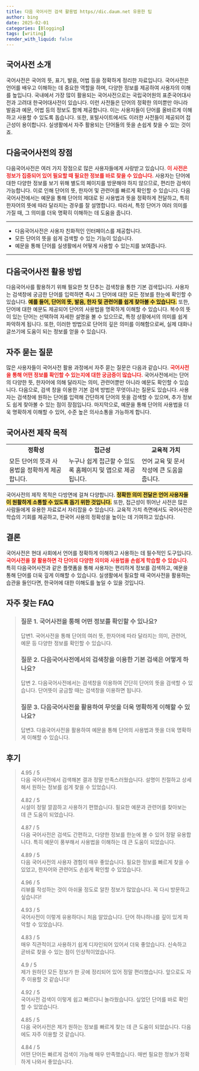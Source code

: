 ```yaml
---
title: 다음 국어사전 검색 활용법 https//dic.daum.net 유용한 팁
author: bing
date: 2025-02-01
categories: [Blogging]
tags: [writing]
render_with_liquid: false
---
```



<h2 id='국어사전 소개'>국어사전 소개</h2>

<p>국어사전은 국어의 뜻, 표기, 발음, 어법 등을 정확하게 정리한 자료입니다. 국어사전은 언어를 배우고 이해하는 데 중요한 역할을 하며, 다양한 정보를 제공하여 사용자의 이해를 높입니다. 국내에서 가장 많이 활용되는 국어사전으로는 국립국어원의 표준국어대사전과 고려대 한국어대사전이 있습니다. 이런 사전들은 단어의 정확한 의미뿐만 아니라 발음과 예문, 어법 등의 정보도 함께 제공합니다. 이는 사용자들이 단어를 올바르게 이해하고 사용할 수 있도록 돕습니다. 또한, 포털사이트에서도 이러한 사전들이 제공되어 접근성이 용이합니다. 실생활에서 자주 활용되는 단어들의 뜻을 손쉽게 찾을 수 있는 것이죠.</p>

<h2 id='다음국어사전의 장점'>다음국어사전의 장점</h2>

<p>다음국어사전은 여러 가지 장점으로 많은 사용자들에게 사랑받고 있습니다. <b><span style="color: #ee2323;">이 사전은 정보가 집중되어 있어 필요할 때 필요한 정보를 바로 찾을 수 있습니다.</span></b> 사용자는 단어에 대한 다양한 정보를 보기 위해 별도의 페이지를 방문해야 하지 않으므로, 편리한 검색이 가능합니다. 이로 인해 단어의 뜻, 한자어 및 관련어를 빠르게 확인할 수 있습니다. 다음국어사전에서는 예문을 통해 단어의 제대로 된 사용법과 뜻을 정확하게 전달하고, 특히 한자어의 뜻에 따라 달라지는 경우를 잘 설명합니다. 따라서, 특정 단어가 여러 의미를 가질 때, 그 의미를 더욱 명확히 이해하는 데 도움을 줍니다. </p>

<hr />

<ul>
    <li>다음국어사전은 사용자 친화적인 인터페이스를 제공합니다.</li>
    <li>모든 단어의 뜻을 쉽게 검색할 수 있는 기능이 있습니다.</li>
    <li>예문을 통해 단어를 실생활에서 어떻게 사용할 수 있는지를 보여줍니다.</li>
</ul>

<hr />

<h2 id='다음국어사전 활용 방법'>다음국어사전 활용 방법</h2>

<p>다음국어사를 활용하기 위해 필요한 첫 단추는 검색창을 통한 기본 검색입니다. 사용자는 검색창에 궁금한 단어를 입력하면 즉시 그 단어에 대한 모든 정보를 한눈에 확인할 수 있습니다. <b><span style="background-color: #ffe066;">예를 들어, 단어의 뜻, 발음, 한자 및 관련어를 쉽게 찾아볼 수 있습니다.</span></b> 또한, 단어에 대한 예문도 제공되어 단어의 사용법을 명확하게 이해할 수 있습니다. 복수의 뜻이 있는 단어는 선택하여 자세한 설명을 볼 수 있으므로, 특정 상황에서의 의미를 쉽게 파악하게 됩니다. 또한, 이러한 방법으로 단어의 깊은 의미를 이해함으로써, 실제 대화나 글쓰기에 도움이 되는 정보를 얻을 수 있습니다.</p>

<h2 id='자주 묻는 질문'>자주 묻는 질문</h2>

<p>많은 사용자들이 국어사전 활용 과정에서 자주 묻는 질문은 다음과 같습니다. <b><span style="color: #ee2323;">국어사전을 통해 어떤 정보를 확인할 수 있는지에 대한 궁금증이 많습니다.</span></b> 국어사전에서는 단어의 다양한 뜻, 한자어에 의해 달라지는 의미, 관련어뿐만 아니라 예문도 확인할 수 있습니다. 다음으로, 검색 창을 이용한 기본 검색 방법은 무엇이냐는 질문도 있습니다. 사용자는 검색창에 원하는 단어를 입력해 간단하게 단어의 뜻을 검색할 수 있으며, 추가 정보도 쉽게 찾아볼 수 있는 점이 장점입니다. 마지막으로, 예문을 통해 단어의 사용법을 더욱 명확하게 이해할 수 있어, 수준 높은 의사소통을 가능하게 합니다.</p>

<h2 id='국어사전 제작 목적'>국어사전 제작 목적</h2>

<table>
    <tr>
        <td style="text-align: center; height: 17px;"><b>정확성</b></td>
        <td style="text-align: center; height: 17px;"><b>접근성</b></td>
        <td style="text-align: center; height: 17px;"><b>교육적 가치</b></td>
    </tr>
    <tr>
        <td>모든 단어의 뜻과 사용법을 정확하게 제공합니다.</td>
        <td>누구나 쉽게 접근할 수 있도록 홈페이지 및 앱으로 제공됩니다.</td>
        <td>언어 교육 및 문서 작성에 큰 도움을 줍니다.</td>
    </tr>
</table>

<p>국어사전의 제작 목적은 다방면에 걸쳐 다양합니다. <b><span style="background-color: #ffe066;">정확한 의미 전달은 언어 사용자들이 원활하게 소통할 수 있도록 돕기 위한 것입니다.</span></b> 또한, 접근성이 뛰어난 사전은 많은 사람들에게 유용한 자료로서 자리잡을 수 있습니다. 교육적 가치 측면에서도 국어사전은 학습의 기회를 제공하고, 한국어 사용의 정확성을 높이는 데 기여하고 있습니다. </p>

<h2 id='결론'>결론</h2>

<p>국어사전은 현대 사회에서 언어를 정확하게 이해하고 사용하는 데 필수적인 도구입니다. <b><span style="color: #ee2323;">국어사전을 잘 활용하면 각 단어의 다양한 의미와 사용법을 손쉽게 학습할 수 있습니다.</span></b> 특히 다음국어사전과 같은 플랫폼을 통해 사용자는 편리하게 정보를 검색하고, 예문을 통해 단어를 더욱 깊게 이해할 수 있습니다. 실생활에서 필요할 때 국어사전을 활용하는 습관을 들인다면, 한국어에 대한 이해도를 높일 수 있을 것입니다.</p>


<h2 id='자주_찾는_FAQ'>자주 찾는 FAQ</h2>
<div itemscope="" itemtype="https://schema.org/FAQPage"> 
<blockquote> 
<div itemscope="" itemprop="mainEntity" itemtype="https://schema.org/Question"> 
<h3 itemprop="name">질문 1. 국어사전을 통해 어떤 정보를 확인할 수 있나요?</h3> 
<div itemscope="" itemprop="acceptedAnswer" itemtype="https://schema.org/Answer"> 
<span itemprop="text"> 
<p>답변1. 국어사전을 통해 단어의 여러 뜻, 한자어에 따라 달라지는 의미, 관련어, 예문 등 다양한 정보를 확인할 수 있습니다.</p> 
</span> 
</div> 
</div> 

<div itemscope="" itemprop="mainEntity" itemtype="https://schema.org/Question"> 
<h3 itemprop="name">질문 2. 다음국어사전에서의 검색창을 이용한 기본 검색은 어떻게 하나요?</h3> 
<div itemscope="" itemprop="acceptedAnswer" itemtype="https://schema.org/Answer"> 
<span itemprop="text"> 
<p>답변 2. 다음국어사전에서는 검색창을 이용하여 간단히 단어의 뜻을 검색할 수 있습니다. 단어뜻이 궁금할 때는 검색창을 이용하면 됩니다.</p> 
</span> 
</div> 
</div> 

<div itemscope="" itemprop="mainEntity" itemtype="https://schema.org/Question"> 
<h3 itemprop="name">질문 3. 다음국어사전을 활용하여 무엇을 더욱 명확하게 이해할 수 있나요?</h3> 
<div itemscope="" itemprop="acceptedAnswer" itemtype="https://schema.org/Answer"> 
<span itemprop="text"> 
<p>답변3. 다음국어사전을 활용하여 예문을 통해 단어의 사용법과 뜻을 더욱 명확하게 이해할 수 있습니다.</p> 
</span> 
</div> 
</div> 

</blockquote> 
</div>
<h2 id='후기'>후기</h2>
<div itemscope itemtype="https://schema.org/Product">
  <blockquote>
  <div itemprop="review" itemscope itemtype="https://schema.org/Review">
      <div itemprop="reviewRating" itemscope itemtype="https://schema.org/Rating"> <span itemprop="ratingValue">4.95</span> / <span itemprop="bestRating">5</span> </div>
      <span itemprop="reviewBody">다음 국어사전에서 검색해본 결과 정말 만족스러웠습니다. 설명이 친절하고 상세해서 원하는 정보를 쉽게 찾을 수 있었습니다.</span>
  </div>
  <br>
  <div itemprop="review" itemscope itemtype="https://schema.org/Review">
      <div itemprop="reviewRating" itemscope itemtype="https://schema.org/Rating"> <span itemprop="ratingValue">4.82</span> / <span itemprop="bestRating">5</span> </div>
      <span itemprop="reviewBody">시설이 정말 깔끔하고 사용하기 편했습니다. 필요한 예문과 관련어를 찾아보는 데 큰 도움이 되었습니다.</span>
  </div>
  <br>
  <div itemprop="review" itemscope itemtype="https://schema.org/Review">
      <div itemprop="reviewRating" itemscope itemtype="https://schema.org/Rating"> <span itemprop="ratingValue">4.87</span> / <span itemprop="bestRating">5</span> </div>
      <span itemprop="reviewBody">다음 국어사전은 검색도 간편하고, 다양한 정보를 한눈에 볼 수 있어 정말 유용합니다. 특히 예문이 풍부해서 사용법을 이해하는 데 큰 도움이 되었습니다.</span>
  </div>
  <br>
  <div itemprop="review" itemscope itemtype="https://schema.org/Review">
      <div itemprop="reviewRating" itemscope itemtype="https://schema.org/Rating"> <span itemprop="ratingValue">4.89</span> / <span itemprop="bestRating">5</span> </div>
      <span itemprop="reviewBody">다음 국어사전의 사용자 경험이 매우 좋았습니다. 필요한 정보를 빠르게 찾을 수 있었고, 한자어와 관련어도 손쉽게 확인할 수 있었습니다.</span>
  </div>
  <br>
  <div itemprop="review" itemscope itemtype="https://schema.org/Review">
      <div itemprop="reviewRating" itemscope itemtype="https://schema.org/Rating"> <span itemprop="ratingValue">4.96</span> / <span itemprop="bestRating">5</span> </div>
      <span itemprop="reviewBody">리뷰를 작성하는 것이 아쉬울 정도로 알찬 정보가 많았습니다. 꼭 다시 방문하고 싶습니다!</span>
  </div>
  <br>
  <div itemprop="review" itemscope itemtype="https://schema.org/Review">
      <div itemprop="reviewRating" itemscope itemtype="https://schema.org/Rating"> <span itemprop="ratingValue">4.93</span> / <span itemprop="bestRating">5</span> </div>
      <span itemprop="reviewBody">국어사전이 이렇게 유용하다니 처음 알았습니다. 단어 하나하나를 깊이 있게 파악할 수 있었습니다.</span>
  </div>
  <br>
  <div itemprop="review" itemscope itemtype="https://schema.org/Review">
      <div itemprop="reviewRating" itemscope itemtype="https://schema.org/Rating"> <span itemprop="ratingValue">4.83</span> / <span itemprop="bestRating">5</span> </div>
      <span itemprop="reviewBody">매우 직관적이고 사용하기 쉽게 디자인되어 있어서 더욱 좋았습니다. 신속하고 곧바로 찾을 수 있는 점이 인상적이었습니다.</span>
  </div>
  <br>
  <div itemprop="review" itemscope itemtype="https://schema.org/Review">
      <div itemprop="reviewRating" itemscope itemtype="https://schema.org/Rating"> <span itemprop="ratingValue">4.9</span> / <span itemprop="bestRating">5</span> </div>
      <span itemprop="reviewBody">제가 원하던 모든 정보가 한 곳에 정리되어 있어 정말 편리했습니다. 앞으로도 자주 이용할 것 같습니다!</span>
  </div>
  <br>
  <div itemprop="review" itemscope itemtype="https://schema.org/Review">
      <div itemprop="reviewRating" itemscope itemtype="https://schema.org/Rating"> <span itemprop="ratingValue">4.92</span> / <span itemprop="bestRating">5</span> </div>
      <span itemprop="reviewBody">국어사전 검색이 이렇게 쉽고 빠르다니 놀라웠습니다. 싶었던 단어를 바로 확인할 수 있었습니다.</span>
  </div>
  <br>
  <div itemprop="review" itemscope itemtype="https://schema.org/Review">
      <div itemprop="reviewRating" itemscope itemtype="https://schema.org/Rating"> <span itemprop="ratingValue">4.85</span> / <span itemprop="bestRating">5</span> </div>
      <span itemprop="reviewBody">다음 국어사전은 제가 원하는 정보를 빠르게 찾는 데 큰 도움이 되었습니다. 다음에도 자주 이용할 것 같습니다.</span>
  </div>
  <br>
  <div itemprop="review" itemscope itemtype="https://schema.org/Review">
      <div itemprop="reviewRating" itemscope itemtype="https://schema.org/Rating"> <span itemprop="ratingValue">4.84</span> / <span itemprop="bestRating">5</span> </div>
      <span itemprop="reviewBody">어떤 단어든 빠르게 검색이 가능해 매우 만족했습니다. 매번 필요한 정보가 정확하게 나와서 좋았습니다.</span>
  </div>
  </blockquote>
</div>

